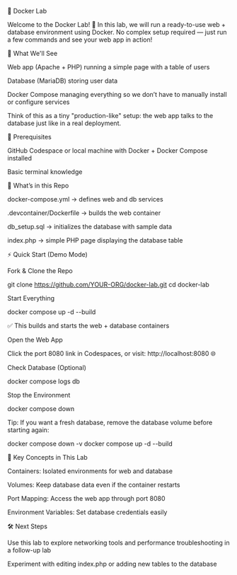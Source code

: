 🐳 Docker Lab

Welcome to the Docker Lab! 🎉
In this lab, we will run a ready-to-use web + database environment using Docker. No complex setup required — just run a few commands and see your web app in action!

🚀 What We'll See

Web app (Apache + PHP) running a simple page with a table of users

Database (MariaDB) storing user data

Docker Compose managing everything so we don’t have to manually install or configure services

Think of this as a tiny "production-like" setup: the web app talks to the database just like in a real deployment.

📝 Prerequisites

GitHub Codespace or local machine with Docker + Docker Compose installed

Basic terminal knowledge

📂 What’s in this Repo

docker-compose.yml → defines web and db services

.devcontainer/Dockerfile → builds the web container

db_setup.sql → initializes the database with sample data

index.php → simple PHP page displaying the database table

⚡ Quick Start (Demo Mode)

Fork & Clone the Repo

git clone https://github.com/YOUR-ORG/docker-lab.git
cd docker-lab


Start Everything

docker compose up -d --build


✅ This builds and starts the web + database containers

Open the Web App

Click the port 8080 link in Codespaces, or visit:
http://localhost:8080
 🌐

Check Database (Optional)

docker compose logs db


Stop the Environment

docker compose down


Tip: If you want a fresh database, remove the database volume before starting again:

docker compose down -v
docker compose up -d --build

🔑 Key Concepts in This Lab

Containers: Isolated environments for web and database

Volumes: Keep database data even if the container restarts

Port Mapping: Access the web app through port 8080

Environment Variables: Set database credentials easily

🛠️ Next Steps

Use this lab to explore networking tools and performance troubleshooting in a follow-up lab

Experiment with editing index.php or adding new tables to the database



